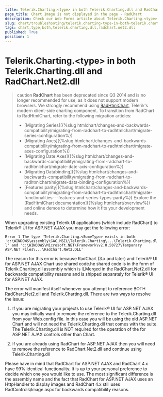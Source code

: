 ```yaml
---
title: Telerik.Charting.<type> in both Telerik.Charting.dll and RadChart.Net2.dll
page_title: Chart Image is not displayed in the page - RadChart
description: Check our Web Forms article about Telerik.Charting.<type> in both Telerik.Charting.dll and RadChart.Net2.dll.
slug: chart/troubleshooting/telerik.charting-type-in-both-telerik.charting.dll-and-radchart.net2.dll
tags: chart,type,both,telerik.charting.dll,radchart.net2.dll
published: True
position: 1
---
```


# Telerik.Charting.&lt;type&gt; in both Telerik.Charting.dll and RadChart.Net2.dll

>caution **RadChart** has been deprecated since Q3 2014 and is no longer recommended for use, as it does not support modern browsers. We strongly recommend using [RadHtmlChart](https://www.telerik.com/products/aspnet-ajax/html-chart.aspx), Telerik's modern client-side charting component. 
>To transition from RadChart to RadHtmlChart, refer to the following migration articles:
> - [Migrating Series]({%slug htmlchart/changes-and-backwards-compatibility/migrating-from-radchart-to-radhtmlchart/migrate-series-configuration%})
> - [Migrating Axes]({%slug htmlchart/changes-and-backwards-compatibility/migrating-from-radchart-to-radhtmlchart/migrate-axes-configuration%})
> - [Migrating Date Axes]({%slug htmlchart/changes-and-backwards-compatibility/migrating-from-radchart-to-radhtmlchart/migrate-date-axis-configuration%})
> - [Migrating Databinding]({%slug htmlchart/changes-and-backwards-compatibility/migrating-from-radchart-to-radhtmlchart/migrate-data-binding-configuration%})
> - [Features parity]({%slug htmlchart/changes-and-backwards-compatibility/migrating-from-radchart-to-radhtmlchart/migrate-functionalities---features-and-series-types-parity%})
>Explore the [RadHtmlChart documentation]({%slug htmlchart/overview%}) and online demos to determine how it fits your development needs.

When upgrading existing Telerik UI applications (which include RadChart) to Telerik® UI for ASP.NET AJAX you may get the following error:

`Error 1 The type 'Telerik.Charting.<SomeType> exists in both 'c:\WINDOWS\assembly\GAC_MSIL\Telerik.Charting\...\Telerik.Charting.dll' and 'c:\WINDOWS\Microsoft.NET\Framework\v2.0.50727\Temporary ASP.NET Files\...\RadChart.Net2.DLL'`

The reason for this error is because RadChart (3.x and later) and Telerik® UI for ASP.NET AJAX Chart use shared code.he shared code is in the form of Telerik.Charting.dll assembly which is ILMerged in the RadChart.Net2.dll for backwards compatibility reasons and is shipped separately for Telerik® UI for ASP.NET AJAX. 

The error will manifest itself whenever you attempt to reference BOTH RadChart.Net2.dll and Telerik.Charting.dll. There are two ways to resolve the issue:


1. If you are migrating your projects to use Telerik® UI for ASP.NET AJAX you may initially want to remove the reference to the Telerik.Charting.dll from your Web.config file. In this case you will be using the old ASP.NET Chart and will not need the Telerik.Charting.dll that comes with the suite. The Telerik.Charting.dll is NOT required for the operation of the for ASP.NET AJAX controls other than Chart.


1. If you are already using RadChart for ASP.NET AJAX then you will need to remove the reference to RadChart.Net2.dll and continue using Telerik.Charting.dll

Please have in mind that RadChart for ASP.NET AJAX and RadChart 4.x have 99% identical functionality. It is up to your personal preference to decide which one you would like to use. The most significant difference is the assembly name and the fact that RadChart for ASP.NET AJAX uses an HttpHandler to display images and RadChart 4.x still uses RadControls\Image.aspx for backwards compatibility reasons.

